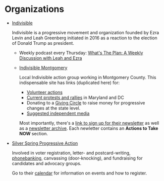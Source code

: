 # Organizations

* [Indivisible](https://indivisible.org)

  Indivisible is a progressive movement and organization founded by
  Ezra Levin and Leah Greenberg initiated in 2016 as a reaction to the
  election of Donald Trump as president.

  * Weekly podcast every Thursday: [What's The Plan: A Weekly
  Discussion with Leah and
  Ezra](https://www.youtube.com/playlist?list=PLS73jRQ3qBiUf_C76Z1qoR4rAiGGoxTcT)
  * [Indivisible Montgomery](https://indivisiblemontgomery.org)

    Local Indivisible action group working in Montgomery County. This
    indispensable site has links (duplicated here) for:

    * [Volunteer actions](https://docs.google.com/document/d/1WD16aR4jVb-YnNjeMvoXnltqlOHx_UYxjByIuaBxoVE/edit?tab=t.0)
    * [Current protests and rallies](https://docs.google.com/spreadsheets/d/1a6c5ZKMCanhFTTqHUdL71dXLpJeg48i3vOBK2S1JJ4s/edit?gid=0#gid=0) in Maryland and DC
    * Donating to a [Giving
      Circle](https://grapevine.org/giving-circle/Bo0hLqD/IndivisibleMontgomery)
      to raise money for progressive changes at the state level.
    * [Suggested independent media](https://docs.google.com/document/d/19ESW_1F1YF2yttqRyJzP3KDXvi1j8K-Pm777EP4r0Es/edit?tab=t.0)

    Most importantly, there's a [link to sign up for their
    newsletter](https://twitter.us14.list-manage.com/subscribe?u=93a008132c75132948ad34320&id=444af7067f)
    as well as a [newsletter
    archive](https://us14.campaign-archive.com/home/?u=93a008132c75132948ad34320&id=444af7067f). Each
    newletter contains an **Actions to Take NOW** section.

* [Silver Spring Progressive Action](https://ssprogressiveaction.org)

  Involved in voter registration, letter- and postcard-writing,
  [phonebanking](https://ssprogressiveaction.org/join-phonebanker-team),
  canvassing (door-knocking), and fundraising for candidates and
  advocacy groups.

  Go to their [calendar](https://ssprogressiveaction.org/calendar) for
  information on events and how to register.


